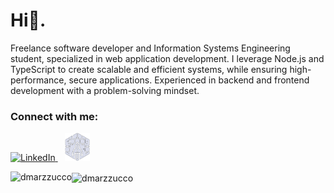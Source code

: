 
<h1 align="left">Hi👋. </h1>
<p align = "left">
  Freelance software developer and Information Systems Engineering student, specialized in web application development. I leverage Node.js and TypeScript to create scalable and efficient systems, while ensuring high-performance, secure applications. Experienced in backend and frontend development with a problem-solving mindset.
</p>
<h3 align="left">Connect with me:</h3>
<p align="left">
  <a href="https://www.linkedin.com/in/dario-marzzucco-597090283?utm_source=share&utm_campaign=share_via&utm_content=profile&utm_medium=android_app" target="_blank">
    <img src="https://raw.githubusercontent.com/rahuldkjain/github-profile-readme-generator/master/src/images/icons/Social/linked-in-alt.svg" alt="LinkedIn" height="40" width="40" />
  </a>
  &nbsp;&nbsp;
  <a href="https://dario-marzzucco.vercel.app/" target="_blank">
    <img src="img/Nav.png" alt="Website" height="45" width="40" />
  </a>
</p>

<p><img align="left" src="https://github-readme-stats.vercel.app/api/top-langs?username=dmarzzucco&show_icons=true&locale=en&layout=donut" alt="dmarzzucco" /></p>

<p><img align="center" src="https://github-readme-streak-stats.herokuapp.com/?user=dmarzzucco&" alt="dmarzzucco" /></p>

